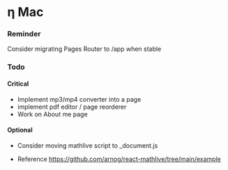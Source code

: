 # η Mac

### Reminder


Consider migrating Pages Router to /app when stable


### Todo
#### Critical
- Implement mp3/mp4 converter into a page
- implement pdf editor / page reorderer
- Work on About me page

#### Optional
- Consider moving mathlive script to _document.js

- Reference https://github.com/arnog/react-mathlive/tree/main/example
